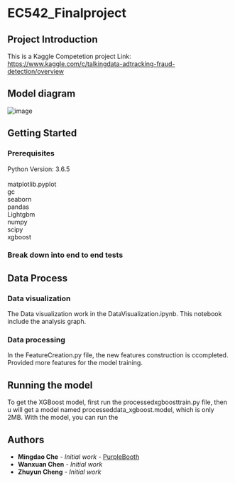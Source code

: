 # EC542_Finalproject

## Project Introduction

This is a Kaggle Competetion project
Link: https://www.kaggle.com/c/talkingdata-adtracking-fraud-detection/overview

## Model diagram
![image](https://github.com/mdche001/EC542_Finalproject/blob/master/Image/Blank%20Diagram.png)


## Getting Started


### Prerequisites

Python Version: 3.6.5<br>	
matplotlib.pyplot<br>
gc<br>
seaborn<br>
pandas<br>
Lightgbm<br>
numpy<br>
scipy<br>
xgboost<br>



### Break down into end to end tests

## Data Process

### Data visualization

The Data visualization work in the DataVisualization.ipynb. This notebook include the analysis graph.

### Data processing

In the FeatureCreation.py file, the new features construction is ccompleted. Provided more features for the model training.


## Running the model

 To get the XGBoost model, first run the processedxgboosttrain.py file, then u will get a model named processeddata_xgboost.model, which is only 2MB. With the model, you can run the 

## Authors

* **Mingdao Che** - *Initial work* - [PurpleBooth](https://github.com/mdche001/EC542_Finalproject)
* **Wanxuan Chen** - *Initial work*
* **Zhuyun Cheng** - *Initial work*
